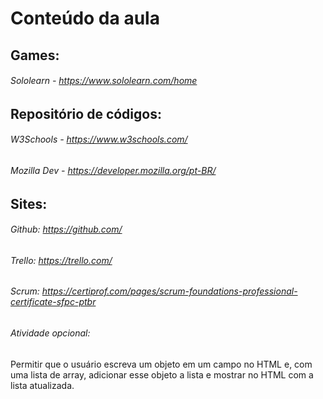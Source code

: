 # Conteúdo da aula

## Games:

###### Sololearn - https://www.sololearn.com/home

## Repositório de códigos:

###### W3Schools - https://www.w3schools.com/
###### Mozilla Dev - https://developer.mozilla.org/pt-BR/


## Sites:

###### Github: https://github.com/
###### Trello: https://trello.com/
###### Scrum: https://certiprof.com/pages/scrum-foundations-professional-certificate-sfpc-ptbr





###### Atividade opcional:
Permitir que o usuário escreva um objeto em um campo no HTML e, com uma lista de array, adicionar esse objeto a lista e mostrar no HTML com a lista atualizada.
